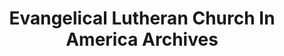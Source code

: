 ---
layout: repo
title: "Evangelical Lutheran Church In America Archives"
id: 15463
permalink: repos/15463/
---